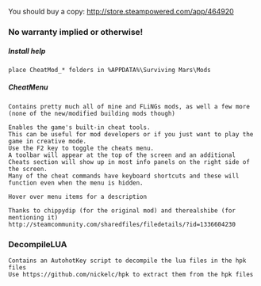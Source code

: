 You should buy a copy: http://store.steampowered.com/app/464920

### No warranty implied or otherwise!

##### Install help
```
place CheatMod_* folders in %APPDATA%\Surviving Mars\Mods
```

##### CheatMenu
```
Contains pretty much all of mine and FLiNGs mods, as well a few more (none of the new/modified building mods though)

Enables the game's built-in cheat tools.
This can be useful for mod developers or if you just want to play the game in creative mode.
Use the F2 key to toggle the cheats menu.
A toolbar will appear at the top of the screen and an additional Cheats section will show up in most info panels on the right side of the screen.
Many of the cheat commands have keyboard shortcuts and these will function even when the menu is hidden.

Hover over menu items for a description

Thanks to chippydip (for the original mod) and therealshibe (for mentioning it)
http://steamcommunity.com/sharedfiles/filedetails/?id=1336604230
```

### DecompileLUA
```
Contains an AutohotKey script to decompile the lua files in the hpk files
Use https://github.com/nickelc/hpk to extract them from the hpk files
```
